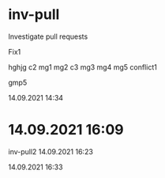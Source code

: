 # inv-pull

Investigate pull requests

Fix1

hghjg
c2
mg1
mg2
c3
mg3
mg4
mg5
conflict1

gmp5

14.09.2021 14:34

# 14.09.2021 16:09

inv-pull2
14.09.2021 16:23

14.09.2021 16:33
